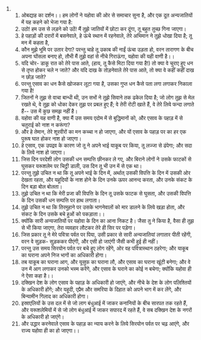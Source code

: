 <ol>
  <li>
    <ol>
      <li>ओबद्याह का दर्शन।। हम लोगों ने यहोवा की ओर से समाचार सुना है, और एक दूत अन्यजातियों में यह कहने को भेजा गया है:</li>
      <li>उठो! हम उस से लड़ने को उठें! मैं तुझे जातियों में छोटा कर दूंगा, तू बहुत तुच्छ गिना जाएगा।</li>
      <li>हे पहाड़ों की दरारों में बसनेवाले, हे ऊंचे स्थान में रहनेवाले, तेरे अभिमान ने तुझे धोखा दिया है; तू मन में कहता है,</li>
      <li>कौन मुझे भूमि पर उतार देगा? परन्तु चाहे तू उकाब की नाईं ऊंचा उड़ता हो, वरन तारागण के बीच अपना घोंसला बनाए हो, तौभी मैं तुझे वहां से नीचे गिराऊंगा, यहोवा की यही वाणी है।।</li>
      <li>यदि चोर- डाकू रात को तेरे पास आते, (हाय, तू कैसे मिटा दिया गया है!) तो क्या वे चुराए हुए धन से तृप्त होकर चले न जाते? और यदि दाख के तोड़नेवाले तेरे पास आते, तो क्या वे कहीं कहीं दाख न छोड़ जाते?</li>
      <li>परन्तु एसाव का धन कैसे खोजकर लूटा गया है, उसका गुप्त धन कैसे पता लगा लगाकर निकाला गया है!</li>
      <li>जितनों ने तुझ से वाचा बान्धी थी, उन सभों ने तुझे सिवाने तक ढकेल दिया है; जो लोग तुझ से मेल रखते थे, वे तुझ को धोका देकर तुझ पर प्रबल हुए हैं; वे तेरी रोटी खाते हैं, वे तेरे लिये फन्दा लगाते हैं--  उस में कुछ समझ नहीं है।</li>
      <li>यहोवा की यह वाणी है, क्या मैं उस समय एदोम में से बुद्धिमानों को, और एसाव के पहाड़ में से चतुराई को नाश न करूंगा?</li>
      <li>और हे तेमान, तेरे शूरवीरों का मन कच्चा न हो जाएगा, और यों एसाव के पहाड़ पर का हर एक पुरूष घात होकर नाश हो जाएगा।</li>
      <li>हे एसाव, एक उपद्रव के कारण जो तू ने अपने भाई याकूब पर किया, तू लज्जा से ढंपेगा; और सदा के लिये नाश हो जाएगा।</li>
      <li>जिस दिन परदेशी लोग उसकी धन सम्पत्ति छीनकर ले गए, और बिराने लोगों ने उसके फाटकों से घुसकर यरूशलेम पर चिट्ठी डाली, उस दिन तू भी उन में से एक था।</li>
      <li>परन्तु तुझे उचित न था कि तू अपने भाई के दिन में, अर्थात् उसकी विपत्ति के दिन में उसकी ओर देखता रहता, और यहूदियों के नाश होने के दिन उनके ऊपर आनन्द करता, और उनके संकट के दिन बड़ा बोल बोलता।</li>
      <li>तुझे उचित न था कि मेरी प्रजा की विपत्ति के दिन तू उसके फाटक से घुसता, और उसकी विपत्ति के दिन उसकी धन सम्पत्ति पर हाथ लगाता।</li>
      <li>तुझे उचित न था कि तिरमुहाने पर उसके भागनेवालों को मार डालने के लिये खड़ा होता, और संकट के दिन उसके बचे हुओं को पकड़ाता।।</li>
      <li>क्योंकि सारी अन्यजातियों पर यहोवा के दिन का आना निकट है। जैसा तु ने किया है, वैसा ही तुझ से भी किया जाएगा, तेरा व्यवहार लौटकर तेरे ही सिर पर पड़ेगा।</li>
      <li>जिस प्रकार तू ने मेरे पवित्रा पर्वत पर पिया, उसी प्रकार से सारी अन्यजातियां लगातार पीती रहेंगी, वरन वे सुड़क- सुड़ककर पीएंगी, और एसी हो जाएंगी जैसी कभी हुई ही नहीं।</li>
      <li>परन्तु उस समय सिरयोन पर्वत पर बचे हुए लोग रहेंगे, ओर वह पवित्रास्थान ठहरेगा; और याकूब का घराना अपने निज भागों का अधिकारी होगा।</li>
      <li>तब याकूब का घराना आग, और यूसुफ का घराना लौ, और एसाव का घराना खूंटी बनेगा; और वे उन में आग लगाकर उनको भस्म करेंगे, और एसाव के घराने का कोई न बचेगा; क्योंकि यहोवा ही ने ऐसा कहा है।।</li>
      <li>दक्खिन देश के लोग एसाव के पहाड़ के अधिकारी हो जाएंगे, और नीचे के देश के लोग पलिश्तियों के अधिकारी होंगे; और यहूदी, एप्रैम और समरिया के दिहात को अपने भाग में कर लेंगे, और बिन्यामीन गिलाद का अधिकारी होगा।</li>
      <li>इस्राएलियों के उस दल में से जो लाग बंधुआई में जाकर कनानियों के बीच सारपत तक रहते हैं, और यरूशलेमियों में से जो लोग बंधुआई में जाकर सपारद में रहते हैं, वे सब दक्खिन देश के नगरों के अधिकारी हो जाएंगे।</li>
      <li>और उद्धार करनेवाले एसाव के पहाड़ का न्याय करने के लिये सिरयोन पर्वत पर चढ़ आएंगे, और राज्य यहोवा ही का हो जाएगा।।</li>
    </ol>
  </li>
</ol>